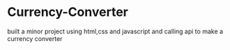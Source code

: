 # Currency-Converter
built a minor project using html,css and javascript and calling api to make a currency converter
